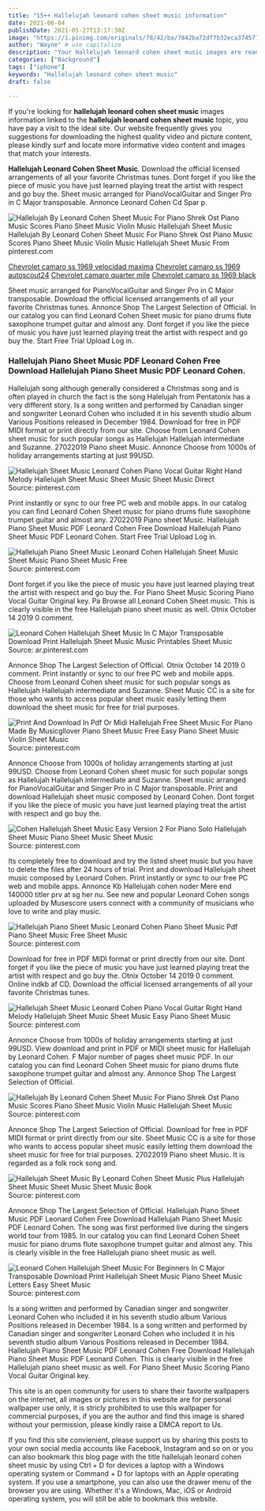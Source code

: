 ```yaml
---
title: "15++ Hallelujah leonard cohen sheet music information"
date: 2021-06-04
publishDate: 2021-05-27T13:17:30Z
image: "https://i.pinimg.com/originals/78/42/ba/7842ba72df7b32eca3745778336de2a1.gif"
author: "Wayne" # use capitalize
description: "Your Hallelujah leonard cohen sheet music images are ready in this website. Hallelujah leonard cohen sheet music are a topic that is being searched for and liked by netizens today. You can Find and Download the Hallelujah leonard cohen sheet music files here. Get all free photos."
categories: ["Background"]
tags: ["iphone"]
keywords: "Hallelujah leonard cohen sheet music"
draft: false

---
```


If you're looking for **hallelujah leonard cohen sheet music** images information linked to the **hallelujah leonard cohen sheet music** topic, you have pay a visit to the ideal  site.  Our website frequently  gives you  suggestions  for downloading  the highest  quality video and picture  content, please kindly surf and locate more informative video content and images  that match your interests.

**Hallelujah Leonard Cohen Sheet Music**. Download the official licensed arrangements of all your favorite Christmas tunes. Dont forget if you like the piece of music you have just learned playing treat the artist with respect and go buy the. Sheet music arranged for PianoVocalGuitar and Singer Pro in C Major transposable. Annonce Leonard Cohen Cd Spar p.

![Hallelujah By Leonard Cohen Sheet Music For Piano Shrek Ost Piano Music Scores Piano Sheet Music Violin Music Hallelujah Sheet Music](https://i.pinimg.com/originals/dc/30/84/dc308484a148c40a9fdee9da7d355c37.jpg "Hallelujah By Leonard Cohen Sheet Music For Piano Shrek Ost Piano Music Scores Piano Sheet Music Violin Music Hallelujah Sheet Music")
Hallelujah By Leonard Cohen Sheet Music For Piano Shrek Ost Piano Music Scores Piano Sheet Music Violin Music Hallelujah Sheet Music From pinterest.com

[Chevrolet camaro ss 1969 velocidad maxima](/chevrolet-camaro-ss-1969-velocidad-maxima/)
[Chevrolet camaro ss 1969 autoscout24](/chevrolet-camaro-ss-1969-autoscout24/)
[Chevrolet camaro quarter mile](/chevrolet-camaro-quarter-mile/)
[Chevrolet camaro ss 1969 black](/chevrolet-camaro-ss-1969-black/)

Sheet music arranged for PianoVocalGuitar and Singer Pro in C Major transposable. Download the official licensed arrangements of all your favorite Christmas tunes. Annonce Shop The Largest Selection of Official. In our catalog you can find Leonard Cohen Sheet music for piano drums flute saxophone trumpet guitar and almost any. Dont forget if you like the piece of music you have just learned playing treat the artist with respect and go buy the. Start Free Trial Upload Log in.

### Hallelujah Piano Sheet Music PDF Leonard Cohen Free Download Hallelujah Piano Sheet Music PDF Leonard Cohen.

Hallelujah song although generally considered a Christmas song and is often played in church the fact is the song Halelujah from Pentatonix has a very different story. Is a song written and performed by Canadian singer and songwriter Leonard Cohen who included it in his seventh studio album Various Positions released in December 1984. Download for free in PDF MIDI format or print directly from our site. Choose from Leonard Cohen sheet music for such popular songs as Hallelujah Hallelujah intermediate and Suzanne. 27022019 Piano sheet Music. Annonce Choose from 1000s of holiday arrangements starting at just 99USD.


![Hallelujah Sheet Music Leonard Cohen Piano Vocal Guitar Right Hand Melody Hallelujah Sheet Music Sheet Music Sheet Music Direct](https://i.pinimg.com/originals/1d/dd/60/1ddd60e0b98dacd3866b296e1e00fba4.png "Hallelujah Sheet Music Leonard Cohen Piano Vocal Guitar Right Hand Melody Hallelujah Sheet Music Sheet Music Sheet Music Direct")
Source: pinterest.com

Print instantly or sync to our free PC web and mobile apps. In our catalog you can find Leonard Cohen Sheet music for piano drums flute saxophone trumpet guitar and almost any. 27022019 Piano sheet Music. Hallelujah Piano Sheet Music PDF Leonard Cohen Free Download Hallelujah Piano Sheet Music PDF Leonard Cohen. Start Free Trial Upload Log in.

![Hallelujah Piano Sheet Music Leonard Cohen Hallelujah Sheet Music Sheet Music Piano Sheet Music Free](https://i.pinimg.com/originals/97/68/b0/9768b01346aca477b66890486553fbd0.jpg "Hallelujah Piano Sheet Music Leonard Cohen Hallelujah Sheet Music Sheet Music Piano Sheet Music Free")
Source: pinterest.com

Dont forget if you like the piece of music you have just learned playing treat the artist with respect and go buy the. For Piano Sheet Music Scoring Piano Vocal Guitar Original key. Pa Browse all Leonard Cohen Sheet music. This is clearly visible in the free Hallelujah piano sheet music as well. Otnix October 14 2019 0 comment.

![Leonard Cohen Hallelujah Sheet Music In C Major Transposable Download Print Hallelujah Sheet Music Music Printables Sheet Music](https://i.pinimg.com/originals/8e/f8/e0/8ef8e04a85783c71b92974391627575e.gif "Leonard Cohen Hallelujah Sheet Music In C Major Transposable Download Print Hallelujah Sheet Music Music Printables Sheet Music")
Source: ar.pinterest.com

Annonce Shop The Largest Selection of Official. Otnix October 14 2019 0 comment. Print instantly or sync to our free PC web and mobile apps. Choose from Leonard Cohen sheet music for such popular songs as Hallelujah Hallelujah intermediate and Suzanne. Sheet Music CC is a site for those who wants to access popular sheet music easily letting them download the sheet music for free for trial purposes.

![Print And Download In Pdf Or Midi Hallelujah Free Sheet Music For Piano Made By Musicgllover Piano Sheet Music Free Easy Piano Sheet Music Violin Sheet Music](https://i.pinimg.com/originals/03/f1/46/03f146fdb52c73fcce0540f8977105ba.jpg "Print And Download In Pdf Or Midi Hallelujah Free Sheet Music For Piano Made By Musicgllover Piano Sheet Music Free Easy Piano Sheet Music Violin Sheet Music")
Source: pinterest.com

Annonce Choose from 1000s of holiday arrangements starting at just 99USD. Choose from Leonard Cohen sheet music for such popular songs as Hallelujah Hallelujah intermediate and Suzanne. Sheet music arranged for PianoVocalGuitar and Singer Pro in C Major transposable. Print and download Hallelujah sheet music composed by Leonard Cohen. Dont forget if you like the piece of music you have just learned playing treat the artist with respect and go buy the.

![Cohen Hallelujah Sheet Music Easy Version 2 For Piano Solo Hallelujah Sheet Music Piano Sheet Music Sheet Music](https://i.pinimg.com/originals/9d/02/23/9d02233d41d80975e568b1e6298cfadd.png "Cohen Hallelujah Sheet Music Easy Version 2 For Piano Solo Hallelujah Sheet Music Piano Sheet Music Sheet Music")
Source: pinterest.com

Its completely free to download and try the listed sheet music but you have to delete the files after 24 hours of trial. Print and download Hallelujah sheet music composed by Leonard Cohen. Print instantly or sync to our free PC web and mobile apps. Annonce Kb Hallelujah cohen noder Mere end 140000 titler prv at sg her nu. See new and popular Leonard Cohen songs uploaded by Musescore users connect with a community of musicians who love to write and play music.

![Hallelujah Piano Sheet Music Leonard Cohen Piano Sheet Music Pdf Piano Sheet Music Free Sheet Music](https://i.pinimg.com/originals/9b/d1/8b/9bd18bed7074f99fb3e88e8135e97062.jpg "Hallelujah Piano Sheet Music Leonard Cohen Piano Sheet Music Pdf Piano Sheet Music Free Sheet Music")
Source: pinterest.com

Download for free in PDF MIDI format or print directly from our site. Dont forget if you like the piece of music you have just learned playing treat the artist with respect and go buy the. Otnix October 14 2019 0 comment. Online indkb af CD. Download the official licensed arrangements of all your favorite Christmas tunes.

![Hallelujah Sheet Music Leonard Cohen Piano Vocal Guitar Right Hand Melody Hallelujah Sheet Music Sheet Music Easy Piano Sheet Music](https://i.pinimg.com/originals/9b/cd/d4/9bcdd4f78cac6e6598309cc08025b136.png "Hallelujah Sheet Music Leonard Cohen Piano Vocal Guitar Right Hand Melody Hallelujah Sheet Music Sheet Music Easy Piano Sheet Music")
Source: pinterest.com

Annonce Choose from 1000s of holiday arrangements starting at just 99USD. View download and print in PDF or MIDI sheet music for Hallelujah by Leonard Cohen. F Major number of pages sheet music PDF. In our catalog you can find Leonard Cohen Sheet music for piano drums flute saxophone trumpet guitar and almost any. Annonce Shop The Largest Selection of Official.

![Hallelujah By Leonard Cohen Sheet Music For Piano Shrek Ost Piano Music Scores Piano Sheet Music Violin Music Hallelujah Sheet Music](https://i.pinimg.com/originals/dc/30/84/dc308484a148c40a9fdee9da7d355c37.jpg "Hallelujah By Leonard Cohen Sheet Music For Piano Shrek Ost Piano Music Scores Piano Sheet Music Violin Music Hallelujah Sheet Music")
Source: pinterest.com

Annonce Shop The Largest Selection of Official. Download for free in PDF MIDI format or print directly from our site. Sheet Music CC is a site for those who wants to access popular sheet music easily letting them download the sheet music for free for trial purposes. 27022019 Piano sheet Music. It is regarded as a folk rock song and.

![Hallelujah Sheet Music By Leonard Cohen Sheet Music Plus Hallelujah Sheet Music Sheet Music Sheet Music Book](https://i.pinimg.com/originals/aa/98/af/aa98affde5eac1b2c025455849d5da4b.jpg "Hallelujah Sheet Music By Leonard Cohen Sheet Music Plus Hallelujah Sheet Music Sheet Music Sheet Music Book")
Source: pinterest.com

Annonce Shop The Largest Selection of Official. Hallelujah Piano Sheet Music PDF Leonard Cohen Free Download Hallelujah Piano Sheet Music PDF Leonard Cohen. The song was first performed live during the singers world tour from 1985. In our catalog you can find Leonard Cohen Sheet music for piano drums flute saxophone trumpet guitar and almost any. This is clearly visible in the free Hallelujah piano sheet music as well.

![Leonard Cohen Hallelujah Sheet Music For Beginners In C Major Transposable Download Print Hallelujah Sheet Music Piano Sheet Music Letters Easy Sheet Music](https://i.pinimg.com/originals/78/42/ba/7842ba72df7b32eca3745778336de2a1.gif "Leonard Cohen Hallelujah Sheet Music For Beginners In C Major Transposable Download Print Hallelujah Sheet Music Piano Sheet Music Letters Easy Sheet Music")
Source: pinterest.com

Is a song written and performed by Canadian singer and songwriter Leonard Cohen who included it in his seventh studio album Various Positions released in December 1984. Is a song written and performed by Canadian singer and songwriter Leonard Cohen who included it in his seventh studio album Various Positions released in December 1984. Hallelujah Piano Sheet Music PDF Leonard Cohen Free Download Hallelujah Piano Sheet Music PDF Leonard Cohen. This is clearly visible in the free Hallelujah piano sheet music as well. For Piano Sheet Music Scoring Piano Vocal Guitar Original key.

This site is an open community for users to share their favorite wallpapers on the internet, all images or pictures in this website are for personal wallpaper use only, it is stricly prohibited to use this wallpaper for commercial purposes, if you are the author and find this image is shared without your permission, please kindly raise a DMCA report to Us.

If you find this site convienient, please support us by sharing this posts to your own social media accounts like Facebook, Instagram and so on or you can also bookmark this blog page with the title hallelujah leonard cohen sheet music by using Ctrl + D for devices a laptop with a Windows operating system or Command + D for laptops with an Apple operating system. If you use a smartphone, you can also use the drawer menu of the browser you are using. Whether it's a Windows, Mac, iOS or Android operating system, you will still be able to bookmark this website.
